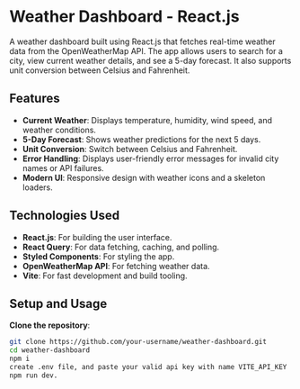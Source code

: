 # Weather Dashboard - React.js

A weather dashboard built using React.js that fetches real-time weather data from the OpenWeatherMap API. The app allows users to search for a city, view current weather details, and see a 5-day forecast. It also supports unit conversion between Celsius and Fahrenheit.

## Features

- **Current Weather**: Displays temperature, humidity, wind speed, and weather conditions.
- **5-Day Forecast**: Shows weather predictions for the next 5 days.
- **Unit Conversion**: Switch between Celsius and Fahrenheit.
- **Error Handling**: Displays user-friendly error messages for invalid city names or API failures.
- **Modern UI**: Responsive design with weather icons and a skeleton loaders.

## Technologies Used

- **React.js**: For building the user interface.
- **React Query**: For data fetching, caching, and polling.
- **Styled Components**: For styling the app.
- **OpenWeatherMap API**: For fetching weather data.
- **Vite**: For fast development and build tooling.

## Setup and Usage

**Clone the repository**:
   ```bash
   git clone https://github.com/your-username/weather-dashboard.git
   cd weather-dashboard
   npm i
   create .env file, and paste your valid api key with name VITE_API_KEY
   npm run dev.


